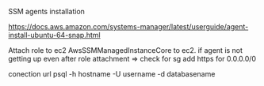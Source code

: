 SSM agents installation 

https://docs.aws.amazon.com/systems-manager/latest/userguide/agent-install-ubuntu-64-snap.html

Attach role to ec2 AwsSSMManagedInstanceCore to ec2.
if agent is not getting up even after role attachment => check for sg add https for 0.0.0.0/0

conection url
psql -h hostname -U username -d databasename